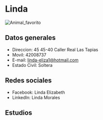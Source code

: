 # Linda

![Animal_favorito](http://plantasdeacuarios.com/images/categories/tortuga_orejas_rojas.jpg)

## Datos generales
* Direccion: 45 45-40 Caller Real Las Tapias
* Movil: 42008737
* E-mail: linda-eliza1@hotmail.com
* Estado Civil: Soltera

## Redes sociales
* Facebook: Linda Elizabeth
* LinkedIn: Linda Morales

## Estudios
